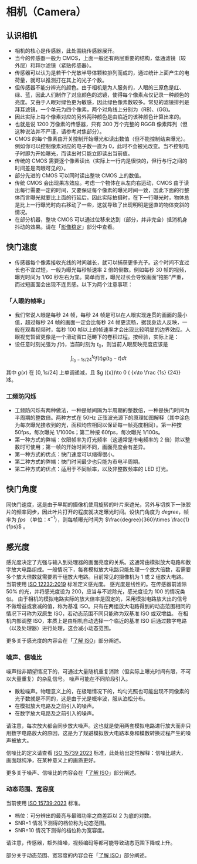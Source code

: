 # 相机（Camera）

## 认识相机

-   相机的核心是传感器，此处围绕传感器展开。
-   当今的传感器一般为 CMOS，上面一般还有两层重要的结构，低通滤镜（较外层）和拜尔滤镜（紧贴传感器）。
-   传感器可以认为是若干个光敏半导体颗粒排列而成的，通过统计上面产生的电荷量，就可以推测打在其上的光子个数。
-   但传感器不能分辨光的颜色。由于相机是为人服务的，人眼的三原色是红、绿、蓝，因此人们制作了对应颜色的滤镜，使得每个像素点仅记录一种颜色的亮度。又由于人眼对绿色更为敏感，因此绿色像素数较多。常见的滤镜排列是拜耳滤镜，一个单元为四个像素，两个对角线上分别为（RB)、(GG)。
-   因此实际上每个像素对应的另外两种颜色是由临近的该种颜色计算出来的。
-   也就是说 1200 万像素的传感器，只有 300 万个完整的 RGGB 像素阵列（但这种说法并不严谨，请参考对焦部分）。
-   CMOS 的每个像素由开关控制开始曝光和读出数值（但不能控制结束曝光）。例如你可以控制像素对应的电子数一直为 0，此时不会被光改变。当不控制电子时即为开始曝光，而读出时只能立即读出当前值。
-   传统的 CMOS 需要逐个像素读出（实际上一行内是很快的，但行与行之间的时间差是肉眼可见的）。
-   部分先进的 CMOS 可以同时读出整块 CMOS 上的数值。
-   传统 CMOS 会出现果冻效应。考虑一个物体在从左向右运动，CMOS 由于读出每行需要一定的时间，又要保证每个像素的曝光时间一致，因此下面的行整体而言曝光就要比上面的行延后。因此实际拍摄时，在下一行曝光时，物体总是比上一行曝光时向右移动了一些，这就导致了出现明明是竖直的物体变斜的情况。
-   在部分机器，整块 CMOS 可以通过位移来达到（部分，并非完全）抵消机身抖动的效果。请在「[影像稳定](stabilization.md)」部分中查看。

## 快门速度

-   传感器每个像素接收光线的时间越长，就可以捕获更多光子。这个时间不宜过长也不宜过短，一般为曝光每秒帧速率 2 倍的倒数。例如每秒 30 帧的视频，曝光时间为 1/60 秒左右为宜。简单而言，曝光过长会导致画面“拖影”严重，而过短画面会出现不连贯感。以下为两个注意事项：

### 「人眼的帧率」

-   我们常说人眼是每秒 24 帧，每秒 24 帧是可以在人眼实现连贯的画面的最小值，超过每秒 24 帧的画面一定会比每秒 24 帧更流畅，据我身边人反映，一般在观看视频时，每秒 100 帧以上的帧速率才会出现比较明显的边界效应。人眼视觉暂留更像是一个滑动窗口范畴下的卷积过程。按经验，实际上是：
-   设任意时刻光强为 $f\left ( t \right )$，当前时刻为 ${t}_{0}$，则当前人眼反映亮度应该是

$$
\int^{t_0}_{t_0-1s/24} {f\left (t\right)g\left ( {t_0-t} \right )dt}
$$

其中 $g (x)$ 在 $[ 0, 1s/24 ]$ 上单调递减，且 $g ({x})\to 0 ( {x\to \frac {1s} {24}} )$。

### 工频防闪烁

-   工频防闪烁有两种做法，一种是帧间隔为半周期的整数倍，一种是快门时间为半周期的整数倍。两种方式在 50Hz 正弦波光源下的原理如图解释（其中涂色为每次曝光接收到的光，面积均应相同以保证每一帧亮度相同）。第一种按 50fps，每次曝光 1/1000s；第二种按 60fps，每次曝光 1/100s。
-   第一种方式的弊端：仅限帧率为灯光频率（这通常是市电频率的 2 倍）除以整数时可使用；第一帧的开始时间不同，画面亮度会有差异。
-   第一种方式的优点：快门速度可以缩得很小。
-   第二种方式的弊端：快门时间最少也只能为市电半周期。
-   第二种方式的优点：适用于不同帧率，以及非整数频率的 LED 灯光。

## 快门角度

同快门速度，这是由于早期的摄像机使用旋转的叶片来遮光，另外与切换下一张胶片的频率同步，因此叶片打开的程度就决定曝光时间。设快门角度为 $degree$，帧率为 $fps$ （单位：$s^{-1}$），则每帧曝光时间为
$\frac{degree}{360}\times \frac{1}{fps}$ 。

## 感光度

感光度决定了光强与输入到处理器的画面亮度的关系。这通常由模拟放大电路和数字放大电路组成。一般情况下，每套模拟放大电路只能处理一个放大倍数，若需要多个放大倍数就需要若干组放大电路。目前常见的摄像机为 1 或 2 组放大电路。
当前使用 [ISO 12232:2019](https://www.iso.org/standard/73758.html) 标准定义感光度。
感光度是线性的。在传感器前滤除 50% 的光，并将感光度设为 200，应当与不滤除光，感光度设为 100 的情况类似。
由于相机的模拟电路实际的放大倍率是固定的，采用模拟电路放大出的信号不做增益或衰减的值，称为基准 ISO。只有在两组放大电路得到的动态范围相同的情况下可称为双原生 ISO，若动态范围不同只能称为双基准 ISO 或双增益。
在相机内部调整 ISO，本质上是由相机自动选择一个临近的基准 ISO 后通过数字电路（以及处理器）进行处理，这会减小动态范围。

更多关于感光度的内容会在「[了解 ISO](iso.md)」部分阐述。

### 噪声、信噪比

噪声指非期望情况下的，可通过大量随机重复消除（但实际上曝光时间有限，不可以大量重复）的杂乱信号。
噪声可能在不同阶段引入。

-   散粒噪声。物理意义上的，在极暗情况下的，均匀光照也可能出现不同像素的光子数就是不同的，这是由于光是概率波，服从泊松分布。
-   在模拟放大电路及之前引入的噪声。
-   在数字放大电路及之前引入的噪声。

请注意，每次放大都会同步放大噪声。这也就是使用两套模拟电路进行放大而非只用数字电路放大的原因，这是为了规避模拟放大电路本身和模数转换过程产生的噪声被放大。

信噪比的定义请查看 [ISO 15739:2023](https://www.iso.org/standard/82233.html) 标准，此处给出定性解释：信噪比越大，画面越纯净，在某种意义上的画质更好。

更多关于噪声、信噪比的内容会在「[了解 ISO](iso.md)」部分阐述。

### 动态范围、宽容度

当前使用 [ISO 15739:2023](https://www.iso.org/standard/82233.html) 标准。

-   档位：可分辨出的最亮与最暗功率之商差距以 2 为底的对数。
-   SNR=1 情况下测得的档位称为动态范围。
-   SNR=10 情况下测得的档位称为宽容度。

请注意，传感器，额外降噪，视频编码等都可能导致动态范围下降或上升。

部分关于动态范围、宽容度的内容会在「[了解 ISO](iso.md)」部分阐述。
